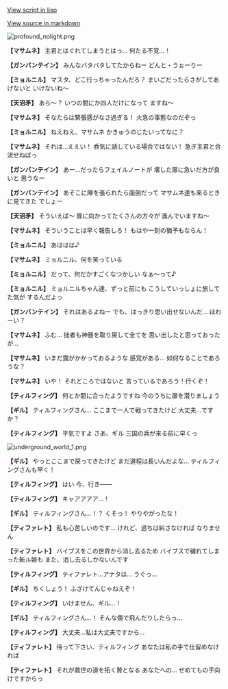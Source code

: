 [View script in lisp](../scripts/101201051.txt)

[View source in markdown](101201051.md)

![profound_nolight.png](../images/backgrounds/profound_nolight.png)

**【マサムネ】**
主君とはぐれてしまうとはっ…
何たる不覚…！

**【ガンバンテイン】**
みんなバタバタしてたからねー
どんと・うぉーりー

**【ミョルニル】**
マスタ、どこ行っちゃったんだろ？
まいごだったらさがしてあげないと
いけないね～

**【天沼矛】**
あら～？
いつの間にか四人だけになって
ますね～

**【マサムネ】**
そなたらは緊張感がなさ過ぎる！
火急の事態なのだぞっ

**【ミョルニル】**
ねえねえ、マサムネ
かきゅうのじたいってなに？

**【マサムネ】**
それは…ええい！
呑気に話している場合ではない！
急ぎ主君と合流せねばっ

**【ガンバンテイン】**
あー…だったらフェイルノートが
壊した扉に急いだ方が良いと
思うなー

**【ガンバンテイン】**
あそこに陣を張られたら面倒だって
マサムネ達も来るときに見てきた
でしょー

**【天沼矛】**
そういえば～
扉に向かってたくさんの方々が
進んでいますね～

**【マサムネ】**
そういうことは早く報告しろ！
もはや一刻の猶予もならん！

**【ミョルニル】**
あははは♪

**【マサムネ】**
ミョルニル、何を笑っている

**【ミョルニル】**
だって、何だかすごくなつかしい
なぁ～って♪

**【ミョルニル】**
ミョルニルちゃん達、ずっと前にも
こうしていっしょに旅してた気が
するんだよっ

**【ガンバンテイン】**
それはあるよねー
でも、はっきり思い出せないんだ…
ほわーい？

**【マサムネ】**
ふむ…
拙者も神器を取り戻して全てを
思い出したと思っておったが…

**【マサムネ】**
いまだ靄がかかっておるような
感覚がある…
如何なることであろうな？

**【マサムネ】**
いや！
それどころではないと
言っているであろう！行くぞ！

**【ティルフィング】**
何とか間に合ったようですね
今のうちに扉を潜りましょう

**【ギル】**
ティルフィングさん…
ここまで一人で戦ってきたけど
大丈夫…ですか？

**【ティルフィング】**
平気ですよ
さあ、ギル
三国の兵が来る前に早くっ

![underground_world_1.png](../images/backgrounds/underground_world_1.png)

**【ギル】**
やっとここまで戻ってきたけど
まだ道程は長いんだよな…
ティルフィングさんも早く！

**【ティルフィング】**
はい
今、行き――

**【ティルフィング】**
キャアアアア…！

**【ギル】**
ティルフィングさん…！？
くそっ！
やりやがったな！

**【ティファレト】**
私も心苦しいのです…
けれど、過ちは糾さなければ
なりません

**【ティファレト】**
バイブスをこの世界から消し去るため
バイブスで穢れてしまった斬ル姫も
また、消し去るしかないんです

**【ティルフィング】**
ティファレト…アナタは…
うぐっ…

**【ギル】**
ちくしょう！
ふざけてんじゃねえぞ！

**【ティルフィング】**
いけません、ギル…！

**【ギル】**
ティルフィングさん…！
そんな傷で飛んだりしたらっ…

**【ティルフィング】**
大丈夫…私は大丈夫ですから…

**【ティファレト】**
待って下さい、ティルフィング
あなたは私の手で仕留めなければ

**【ティファレト】**
それが救世の道を拓く贄となる
あなたへの…
せめてもの手向けですからっ